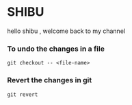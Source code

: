 # SHIBU


hello shibu , welcome back to my channel

### To undo the changes in a file
`git checkout -- <file-name>`

### Revert the changes in git
`git revert`

###

###


###


###

###